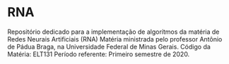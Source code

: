 # RNA
Repositório dedicado para a implementação de algorítmos da matéria de Redes Neurais Artificiais (RNA)
Matéria ministrada pelo professor Antônio de Pádua Braga, na Universidade Federal de Minas Gerais. 
Código da Matéria: ELT131
Período referente: Primeiro semestre de 2020.
